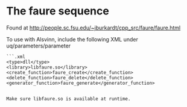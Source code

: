 # The faure sequence

Found at http://people.sc.fsu.edu/~jburkardt/cpp_src/faure/faure.html

To use with Alsvinn, include the following XML under uq/parameters/parameter

    ```.xml
    <type>dll</type>
    <library>libfaure.so</library>
    <create_function>faure_create</create_function>
    <delete_function>faure_delete</delete_function>
    <generator_function>faure_generate</generator_function>
   ```

Make sure libfaure.so is available at runtime.
